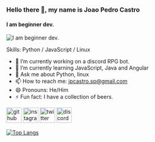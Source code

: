 ### Hello there 👋, my name is Joao Pedro Castro
#### I am beginner dev.
![I am beginner dev.](https://images.squarespace-cdn.com/content/v1/56af9236b6aa60cdf1c52b4b/1464950341113-VN4PQR9DU6LSKDIVHPGI/image-asset.gif)


Skills: Python / JavaScript / Linux

- 🔭 I’m currently working on a discord RPG bot. 
- 🌱 I’m currently learning JavaScript, Java and Angular 
- 💬 Ask me about Python, linux 
- 📫 How to reach me: jpcastro.sp@gmail.com 
- 😄 Pronouns: He/Him 
- ⚡ Fun fact: I have a collection of beers. 


[<img src='https://cdn.jsdelivr.net/npm/simple-icons@3.0.1/icons/github.svg' alt='github' height='40'>](https://github.com/Luwpy)  [<img src='https://cdn.jsdelivr.net/npm/simple-icons@3.0.1/icons/instagram.svg' alt='instagram' height='40'>](https://www.instagram.com/Luwpy/)  [<img src='https://cdn.jsdelivr.net/npm/simple-icons@3.0.1/icons/twitter.svg' alt='twitter' height='40'>](https://twitter.com/Luwpew)  [<img src='https://cdn.jsdelivr.net/npm/simple-icons@3.0.1/icons/discord.svg' alt='discord' height='40'>](luwpy)  

[![Top Langs](https://github-readme-stats.vercel.app/api/top-langs/?username=Luwpy)](https://github.com/anuraghazra/github-readme-stats)

